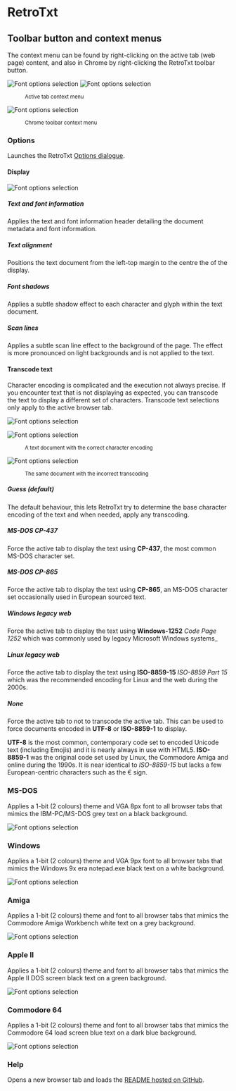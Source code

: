 # RetroTxt
##  Toolbar button and context menus

The context menu can be found by right-clicking on the active tab (web page) content, and also in Chrome by right-clicking the RetroTxt toolbar button.

![Font options selection](assets/menu_base.png)
![Font options selection](assets/menu.png)

<small><figure>Active tab context menu</figure></small>

![Font options selection](assets/retrotxt_toolbar_menu.png)

<small><figure>Chrome toolbar context menu</figure></small>

### Options
Launches the RetroTxt [Options dialogue](options.md).

#### Display

![Font options selection](assets/menu_display.png)

##### Text and font information

Applies the text and font information header detailing the document metadata and font information.

##### Text alignment

Positions the text document from the left-top margin to the centre the of the display.

##### Font shadows

Applies a subtle shadow effect to each character and glyph within the text document.

##### Scan lines

Applies a subtle scan line effect to the background of the page. The effect is more pronounced on light backgrounds and is not applied to the text.

#### Transcode text

Character encoding is complicated and the execution not always precise. If you encounter text that is not displaying as expected, you can transcode the text to display a different set of characters. Transcode text selections only apply to the active browser tab.

![Font options selection](assets/menu_transcode_text.png)

![Font options selection](assets/text_transcode_ok.png)

<small><figure>A text document with the correct character encoding</figure></small>

![Font options selection](assets/text_transcode_x.png)

<small><figure>The same document with the incorrect transcoding</figure></small>

##### Guess (default)

The default behaviour, this lets RetroTxt try to determine the base character encoding of the text and when needed, apply any transcoding.

##### MS-DOS CP-437

Force the active tab to display the text using **CP-437**, the most common MS-DOS character set.

##### MS-DOS CP-865

Force the active tab to display the text using **CP-865**, an MS-DOS character set occasionally used in European sourced text.

##### Windows legacy web

Force the active tab to display the text using **Windows-1252** _Code Page 1252_ which was commonly used by legacy Microsoft Windows systems_

##### Linux legacy web

Force the active tab to display the text using **ISO-8859-15** _ISO-8859 Part 15_ which was the recommended encoding for Linux and the web during the 2000s.

##### None

Force the active tab to not to transcode the active tab. This can be used to force documents encoded in **UTF-8** or **ISO-8859-1** to display.

**UTF-8** is the most common, contemporary code set to encoded Unicode text (including Emojis) and it is nearly always in use with HTML5. **ISO-8859-1** was the original code set used by Linux, the Commodore Amiga and online during the 1990s. It is near identical to _ISO-8859-15_ but lacks a few European-centric characters such as the € sign.

### MS-DOS

Applies a 1-bit (2 colours) theme and VGA 8px font to all browser tabs that mimics the IBM-PC/MS-DOS grey text on a black background.

![Font options selection](assets/theme_ms-dos.png)

### Windows

Applies a 1-bit (2 colours) theme and VGA 9px font to all browser tabs that mimics the Windows 9x era notepad.exe black text on a white background.

![Font options selection](assets/theme_windows.png)

### Amiga

Applies a 1-bit (2 colours) theme and font to all browser tabs that mimics the Commodore Amiga Workbench white text on a grey background.

![Font options selection](assets/theme_amiga.png)

### Apple II

Applies a 1-bit (2 colours) theme and font to all browser tabs that mimics the Apple II DOS screen black text on a green background.

![Font options selection](assets/theme_appleii.png)

### Commodore 64

Applies a 1-bit (2 colours) theme and font to all browser tabs that mimics the Commodore 64 load screen blue text on a dark blue background.

![Font options selection](assets/theme_c64.png)

### Help

Opens a new browser tab and loads the [README hosted on GitHub](https://github.com/bengarrett/RetroTxt/blob/master/README.md).
